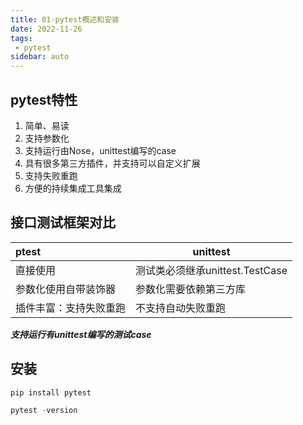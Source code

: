 ```yaml
---
title: 01-pytest概述和安装  
date: 2022-11-26  
tags:
 - pytest  
sidebar: auto
---
```


## pytest特性

1. 简单、易读
2. 支持参数化
3. 支持运行由Nose，unittest编写的case
4. 具有很多第三方插件，并支持可以自定义扩展
5. 支持失败重跑
6. 方便的持续集成工具集成

## 接口测试框架对比

| ptest                  | unittest                        |
| :--------------------- | ------------------------------- |
| 直接使用               | 测试类必须继承unittest.TestCase |
| 参数化使用自带装饰器   | 参数化需要依赖第三方库          |
| 插件丰富：支持失败重跑 | 不支持自动失败重跑              |

***支持运行有unittest编写的测试case***

## 安装

```python
pip install pytest

pytest -version

```

